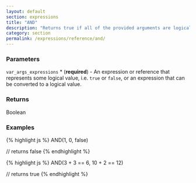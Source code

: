 ```yaml
---
layout: default
section: expressions
title: "AND"
description: "Returns true if all of the provided arguments are logically true, and false if any of the provided arguments are logically false."
category: section
permalink: /expressions/reference/and/
---
```


### Parameters

`var_args_expressions` * (__required__) - An expression or reference that represents some logical value, i.e. `true` or `false`, or an expression that can be converted to a logical value.

### Returns

Boolean

### Examples

{% highlight js %}
AND(1, 0, false)

// returns false
{% endhighlight %}


{% highlight js %}
AND(3 + 3 == 6, 10 + 2 == 12)

// returns true
{% endhighlight %}
